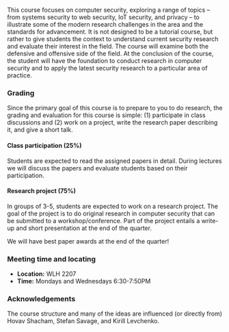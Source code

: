 This course focuses on computer security, exploring a range of topics – from
systems security to web security, IoT security, and privacy – to illustrate
some of the modern research challenges in the area and the standards for
advancement.  It is not designed to be a tutorial course, but rather to give
students the context to understand current security research and evaluate their
interest in the field.  The course will examine both the defensive and
offensive side of the field. At the conclusion of the course, the student will
have the foundation to conduct research in computer security and to apply the
latest security research to a particular area of practice. 

### Grading

Since the primary goal of this course is to prepare to you to do research, the
grading and evaluation for this course is simple: (1) participate in class
discussions and (2) work on a project, write the research paper describing it,
and give a short talk.

#### Class participation (25%)

Students are expected to read the assigned papers in detail.  During lectures
we will discuss the papers and evaluate students based on their participation.

#### Research project (75%)

In groups of 3-5, students are expected to work on a research project.  The
goal of the project is to do original research in computer security that can be
submitted to a workshop/conference. Part of the project entails a write-up and
short presentation at the end of the quarter.

We will have best paper awards at the end of the quarter!

### Meeting time and locating

- **Location:** WLH 2207
- **Time:** Mondays and Wednesdays 6:30-7:50PM

### Acknowledgements

The course structure and many of the ideas are influenced (or directly from)
Hovav Shacham, Stefan Savage, and Kirill Levchenko.
